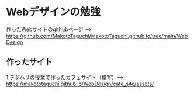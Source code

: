 # Webデザインの勉強
作ったWebサイトのgithubページ --> https://github.com/MakotoTaguchi/MakotoTaguchi.github.io/tree/main/WebDesign

## 作ったサイト
1.デジハリの授業で作ったカフェサイト（模写）--> https://makototaguchi.github.io/WebDesign/cafe_site/assets/
